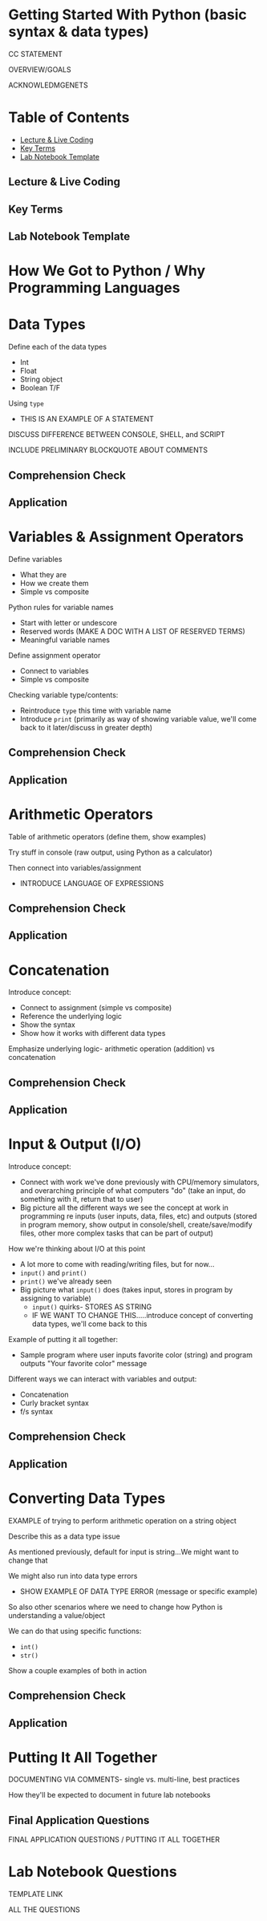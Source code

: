 # Getting Started With Python (basic syntax & data types)

CC STATEMENT

OVERVIEW/GOALS

ACKNOWLEDMGENETS

# Table of Contents
- [Lecture & Live Coding](#lecture--live-coding)
- [Key Terms](#key-terms)
- [Lab Notebook Template](#lab-notebook-template)

## Lecture & Live Coding

## Key Terms

## Lab Notebook Template

# How We Got to Python / Why Programming Languages

# Data Types

Define each of the data types
- Int
- Float
- String object
- Boolean T/F

Using `type` 
- THIS IS AN EXAMPLE OF A STATEMENT

DISCUSS DIFFERENCE BETWEEN CONSOLE, SHELL, and SCRIPT

INCLUDE PRELIMINARY BLOCKQUOTE ABOUT COMMENTS

## Comprehension Check

## Application

# Variables & Assignment Operators

Define variables
- What they are
- How we create them
- Simple vs composite

Python rules for variable names
- Start with letter or undescore
- Reserved words (MAKE A DOC WITH A LIST OF RESERVED TERMS)
- Meaningful variable names

Define assignment operator
- Connect to variables
- Simple vs composite

Checking variable type/contents:
- Reintroduce `type` this time with variable name
- Introduce `print` (primarily as way of showing variable value, we'll come back to it later/discuss in greater depth)

## Comprehension Check

## Application

# Arithmetic Operators

Table of arithmetic operators (define them, show examples)

Try stuff in console (raw output, using Python as a calculator)

Then connect into variables/assignment
- INTRODUCE LANGUAGE OF EXPRESSIONS

## Comprehension Check

## Application

# Concatenation

Introduce concept:
- Connect to assignment (simple vs composite)
- Reference the underlying logic
- Show the syntax
- Show how it works with different data types

Emphasize underlying logic- arithmetic operation (addition) vs concatenation

## Comprehension Check

## Application

# Input & Output (I/O)

Introduce concept:
- Connect with work we've done previously with CPU/memory simulators, and overarching principle of what computers "do" (take an input, do something with it, return that to user)
- Big picture all the different ways we see the concept at work in programming re inputs (user inputs, data, files, etc) and outputs (stored in program memory, show output in console/shell, create/save/modify files, other more complex tasks that can be part of output)

How we're thinking about I/O at this point
- A lot more to come with reading/writing files, but for now...
- `input()` and `print()`
- `print()` we've already seen
- Big picture what `input()` does (takes input, stores in program by assigning to variable)
  * `input()` quirks- STORES AS STRING
  * IF WE WANT TO CHANGE THIS.....introduce concept of converting data types, we'll come back to this

Example of putting it all together:
- Sample program where user inputs favorite color (string) and program outputs "Your favorite color" message

Different ways we can interact with variables and output:
- Concatenation
- Curly bracket syntax
- f/s syntax

## Comprehension Check

## Application

# Converting Data Types

EXAMPLE of trying to perform arithmetic operation on a string object

Describe this as a data type issue

As mentioned previously, default for input is string...We might want to change that

We might also run into data type errors 
- SHOW EXAMPLE OF DATA TYPE ERROR (message or specific example)

So also other scenarios where we need to change how Python is understanding a value/object

We can do that using specific functions:
- `int()`
- `str()`

Show a couple examples of both in action

## Comprehension Check

## Application

# Putting It All Together

DOCUMENTING VIA COMMENTS- single vs. multi-line, best practices

How they'll be expected to document in future lab notebooks

## Final Application Questions

FINAL APPLICATION QUESTIONS / PUTTING IT ALL TOGETHER

# Lab Notebook Questions

TEMPLATE LINK

ALL THE QUESTIONS
